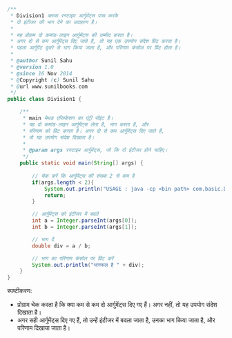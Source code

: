 ```java
/**
 * Division1 क्लास रनटाइम आर्गुमेंट्स पास करके
 * दो इंटीजर की भाग देने का उदाहरण है।
 * 
 * यह प्रोग्राम दो कमांड-लाइन आर्गुमेंट्स की उम्मीद करता है। 
 * अगर दो से कम आर्गुमेंट्स दिए जाते हैं, तो यह एक उपयोग संदेश प्रिंट करता है।
 * पहला आर्गुमेंट दूसरे से भाग किया जाता है, और परिणाम कंसोल पर प्रिंट होता है।
 * 
 * @author Sunil Sahu
 * @version 1.0
 * @since 16 Nov 2014
 * @Copyright (c) Sunil Sahu
 * @url www.sunilbooks.com
 */
public class Division1 {

    /**
     * main मेथड एप्लिकेशन का एंट्री पॉइंट है।
     * यह दो कमांड-लाइन आर्गुमेंट्स लेता है, भाग करता है, और 
     * परिणाम को प्रिंट करता है। अगर दो से कम आर्गुमेंट्स दिए जाते हैं, 
     * तो यह उपयोग संदेश दिखाता है।
     *
     * @param args रनटाइम आर्गुमेंट्स, जो कि दो इंटीजर होने चाहिए।
     */
    public static void main(String[] args) {
        
        // चेक करें कि आर्गुमेंट्स की संख्या 2 से कम है
        if(args.length < 2){
            System.out.println("USAGE : java -cp <bin path> com.basic.Division1 <n1> <n2>");
            return;
        }

        // आर्गुमेंट्स को इंटीजर में बदलें
        int a = Integer.parseInt(args[0]);
        int b = Integer.parseInt(args[1]);

        // भाग दें
        double div = a / b;

        // भाग का परिणाम कंसोल पर प्रिंट करें
        System.out.println("भागफल है " + div);
    }
}
```

स्पष्टीकरण:
- प्रोग्राम चेक करता है कि क्या कम से कम दो आर्गुमेंट्स दिए गए हैं। अगर नहीं, तो यह उपयोग संदेश दिखाता है।
- अगर सही आर्गुमेंट्स दिए गए हैं, तो उन्हें इंटीजर में बदला जाता है, उनका भाग किया जाता है, और परिणाम दिखाया जाता है।
